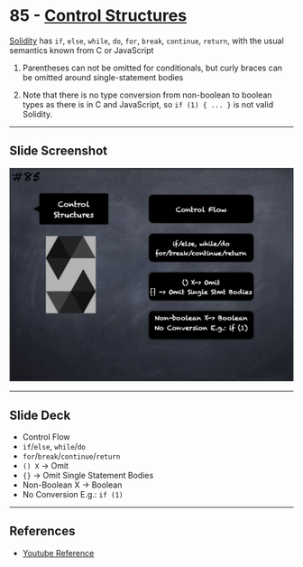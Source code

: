 # 85 - [Control Structures](Control%20Structures.md)
[Solidity](Solidity.md) has `if`, `else`, `while`, `do`, `for`, `break`, `continue`, `return`, with the usual semantics known from C or JavaScript

1. Parentheses can not be omitted for conditionals, but curly braces can be omitted around single-statement bodies
    
2. Note that there is no type conversion from non-boolean to boolean types as there is in C and JavaScript, so `if (1) { ... }` is not valid Solidity.

___
## Slide Screenshot
![085.png](../../images/2.Solidity%20101/085.png)
___
## Slide Deck
- Control Flow
- `if`/`else`, `while`/`do`
- `for`/`break`/`continue`/`return`
- `() X` -> Omit
- `{}` -> Omit Single Statement Bodies
- Non-Boolean X -> Boolean
- No Conversion E.g.: `if (1)`
___
## References
- [Youtube Reference](https://youtu.be/_oN7XuyhoZA?t=278)


